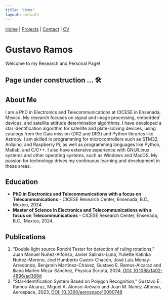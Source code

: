 ```yaml
---
title: "Home"
layout: default
---
```


[Home](./) | [Projects](./projects) | [Contact](./contact) | [CV](./cv)

# Gustavo Ramos
Welcome to my Research and Personal Page!

## Page under construction ... 🛠️

## About Me
I am a PhD in Electronics and Telecommunications at CICESE in Ensenada, Mexico. My research focuses on signal and image processing, embedded devices, and satellite attitude determination algorithms. I have developed a star identification algorithm for satellite and plate-solving devices, using catalogs from the Gaia mission (DR2 and DR3) and Python libraries like Astropy. I am skilled in programming for microcontrollers such as STM32, Arduino, and Raspberry Pi, as well as programming languages like Python, Matlab, and C/C++. I also have extensive experience with GNU/Linux systems and other operating systems, such as Windows and MacOS. My passion for technology drives my continuous learning and development in these areas.

## Education
- **PhD in Electronics and Telecommunications with a focus on Telecommunications** - CICESE Research Center, Ensenada, B.C., Mexico, 2024.
- **Master of Science in Electronics and Telecommunications with a focus on Telecommunications** - CICESE Research Center, Ensenada, B.C., Mexico, 2024.

## Publications
1. "Double light source Ronchi Tester for detection of ruling rotations," Juan Manuel Nuñez-Alfonso, Javier Salinas-Luna, Yuliette Katinka Nuñez-Moreno, Joel Humberto Castro-Chacón, José Luis Monay-Arredondo, Benjamín Martínez-Chávez, Gustavo E. Ramos-Alcaraz and Iliana Marlen Meza-Sánchez, Physica Scripta, 2024, [DOI: 10.1088/1402-4896/ad368d](https://iopscience.iop.org/article/10.1088/1402-4896/ad368d)
2. "Star-Identification System Based on Polygon Recognition," Gustavo E. Ramos-Alcaraz, Miguel A. Alonso-Arévalo and Juan M. Nuñez-Alfonso, Aerospace, 2023, [DOI: 10.3390/aerospace10090748](https://doi.org/10.3390/aerospace10090748)
